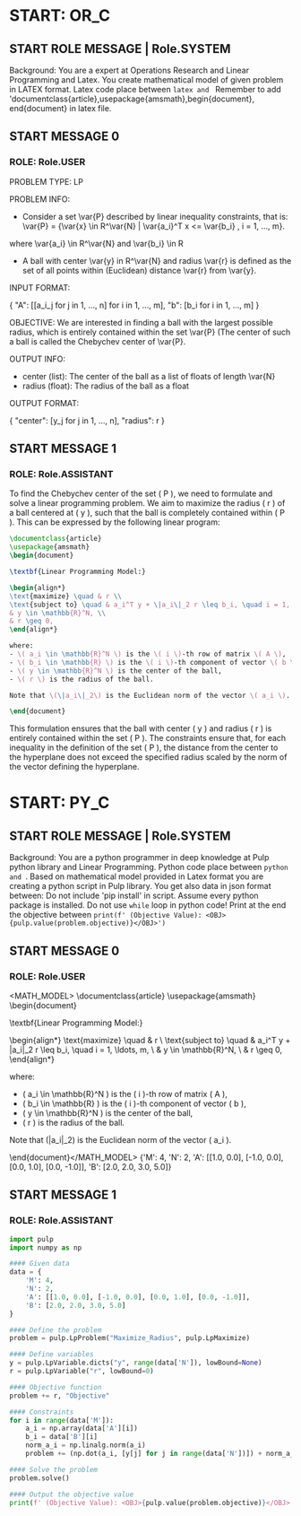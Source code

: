 # START: OR_C 
## START ROLE MESSAGE | Role.SYSTEM 
Background: You are a expert at Operations Research and Linear Programming and Latex. You create mathematical model of given problem in LATEX format. Latex code place between ```latex and ``` Remember to add 'documentclass{article},usepackage{amsmath},begin{document}, end{document} in latex file. 
## START MESSAGE 0 
### ROLE: Role.USER
<DESCRIPTION>

PROBLEM TYPE: LP

PROBLEM INFO: 
- Consider a set \var{P} described by linear inequality constraints, that is:
 \var{P} = {\var{x} \in R^\var{N} | \var{a_i}^T x <= \var{b_i} , i = 1, ..., m}.

where \var{a_i} \in R^\var{N} and \var{b_i} \in R

- A ball with center \var{y} in R^\var{N} and radius \var{r} is defined as the set of all points within (Euclidean) distance \var{r} from \var{y}.


INPUT FORMAT: 

{
    "A": [[a_i_j for j in 1, ..., n] for i in 1, ..., m],
    "b": [b_i for i in 1, ..., m]
}

OBJECTIVE: We are interested in finding a ball with the largest possible radius, which is entirely contained within the set \var{P} (The center of such a ball is called the Chebychev center of \var{P}.

OUTPUT INFO:

- center (list): The center of the ball as a list of floats of length \var{N}
- radius (float): The radius of the ball as a float

OUTPUT FORMAT:

{
    "center": [y_j for j in 1, ..., n],
    "radius": r
}


</DESCRIPTION>


## START MESSAGE 1 
### ROLE: Role.ASSISTANT
To find the Chebychev center of the set \( P \), we need to formulate and solve a linear programming problem. We aim to maximize the radius \( r \) of a ball centered at \( y \), such that the ball is completely contained within \( P \). This can be expressed by the following linear program:

```latex
\documentclass{article}
\usepackage{amsmath}
\begin{document}

\textbf{Linear Programming Model:}

\begin{align*}
\text{maximize} \quad & r \\
\text{subject to} \quad & a_i^T y + \|a_i\|_2 r \leq b_i, \quad i = 1, \ldots, m, \\
& y \in \mathbb{R}^N, \\
& r \geq 0,
\end{align*}

where:
- \( a_i \in \mathbb{R}^N \) is the \( i \)-th row of matrix \( A \),
- \( b_i \in \mathbb{R} \) is the \( i \)-th component of vector \( b \),
- \( y \in \mathbb{R}^N \) is the center of the ball,
- \( r \) is the radius of the ball.

Note that \(\|a_i\|_2\) is the Euclidean norm of the vector \( a_i \).

\end{document}
```

This formulation ensures that the ball with center \( y \) and radius \( r \) is entirely contained within the set \( P \). The constraints ensure that, for each inequality in the definition of the set \( P \), the distance from the center to the hyperplane does not exceed the specified radius scaled by the norm of the vector defining the hyperplane.

# START: PY_C 
## START ROLE MESSAGE | Role.SYSTEM 
Background: You are a python programmer in deep knowledge at Pulp python library and Linear Programming. Python code place between ```python and ```. Based on mathematical model provided in Latex format you are creating a python script in Pulp library. You get also data in json format between: <DATA></DATA> Do not include 'pip install' in script. Assume every python package is installed. Do not use `while` loop in python code! Print at the end the objective between <OBJ></OBJ> `print(f' (Objective Value): <OBJ>{pulp.value(problem.objective)}</OBJ>')` 
## START MESSAGE 0 
### ROLE: Role.USER
<MATH_MODEL>
\documentclass{article}
\usepackage{amsmath}
\begin{document}

\textbf{Linear Programming Model:}

\begin{align*}
\text{maximize} \quad & r \\
\text{subject to} \quad & a_i^T y + \|a_i\|_2 r \leq b_i, \quad i = 1, \ldots, m, \\
& y \in \mathbb{R}^N, \\
& r \geq 0,
\end{align*}

where:
- \( a_i \in \mathbb{R}^N \) is the \( i \)-th row of matrix \( A \),
- \( b_i \in \mathbb{R} \) is the \( i \)-th component of vector \( b \),
- \( y \in \mathbb{R}^N \) is the center of the ball,
- \( r \) is the radius of the ball.

Note that \(\|a_i\|_2\) is the Euclidean norm of the vector \( a_i \).

\end{document}</MATH_MODEL>
<DATA>
{'M': 4, 'N': 2, 'A': [[1.0, 0.0], [-1.0, 0.0], [0.0, 1.0], [0.0, -1.0]], 'B': [2.0, 2.0, 3.0, 5.0]}</DATA>


## START MESSAGE 1 
### ROLE: Role.ASSISTANT
```python
import pulp
import numpy as np

#### Given data
data = {
    'M': 4,
    'N': 2,
    'A': [[1.0, 0.0], [-1.0, 0.0], [0.0, 1.0], [0.0, -1.0]],
    'B': [2.0, 2.0, 3.0, 5.0]
}

#### Define the problem
problem = pulp.LpProblem("Maximize_Radius", pulp.LpMaximize)

#### Define variables
y = pulp.LpVariable.dicts("y", range(data['N']), lowBound=None)
r = pulp.LpVariable("r", lowBound=0)

#### Objective function
problem += r, "Objective"

#### Constraints
for i in range(data['M']):
    a_i = np.array(data['A'][i])
    b_i = data['B'][i]
    norm_a_i = np.linalg.norm(a_i)
    problem += (np.dot(a_i, [y[j] for j in range(data['N'])]) + norm_a_i * r <= b_i), f"Constraint_{i+1}"

#### Solve the problem
problem.solve()

#### Output the objective value
print(f' (Objective Value): <OBJ>{pulp.value(problem.objective)}</OBJ>')
```

